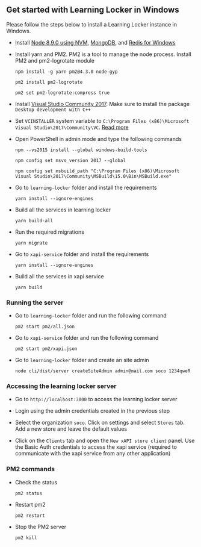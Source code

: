 ## Get started with Learning Locker in Windows

Please follow the steps below to install a Learning Locker instance in Windows.

- Install [Node 8.9.0 using NVM](https://github.com/coreybutler/nvm-windows), [MongoDB](https://www.mongodb.com/try/download/community), and [Redis for Windows](https://github.com/tporadowski/redis/releases)

- Install yarn and PM2. PM2 is a tool to manage the node process. Install PM2 and pm2-logrotate module

  ```
  npm install -g yarn pm2@4.3.0 node-gyp
  ```

  ```
  pm2 install pm2-logrotate
  ```

  ```
  pm2 set pm2-logrotate:compress true
  ```

- Install [Visual Studio Community 2017](https://visualstudio.microsoft.com/thank-you-downloading-visual-studio/?sku=Community&rel=15). Make sure to install the package `Desktop development with C++`

- Set `VCINSTALLER` system variable to `C:\Program Files (x86)\Microsoft Visual Studio\2017\Community\VC`. [Read more](https://stackoverflow.com/questions/57541402/node-gyp-configure-got-gyp-err-find-vs/70799513#70799513)

- Open PowerShell in admin mode and type the following commands

  ```
  npm --vs2015 install --global windows-build-tools
  ```

  ```
  npm config set msvs_version 2017 --global
  ```

  ```
  npm config set msbuild_path "C:\Program Files (x86)\Microsoft Visual Studio\2017\Community\MSBuild\15.0\Bin\MSBuild.exe"
  ```

- Go to `learning-locker` folder and install the requirements

  ```
  yarn install --ignore-engines
  ```

- Build all the services in learning locker

  ```
  yarn build-all
  ```

- Run the required migrations

  ```
  yarn migrate
  ```

- Go to `xapi-service` folder and install the requirements

  ```
  yarn install --ignore-engines
  ```

- Build all the services in xapi service
  ```
  yarn build
  ```

### Running the server

- Go to `learning-locker` folder and run the following command

  ```
  pm2 start pm2/all.json
  ```

- Go to `xapi-service` folder and run the following command

  ```
  pm2 start pm2/xapi.json
  ```

- Go to `learning-locker` folder and create an site admin
  ```
  node cli/dist/server createSiteAdmin admin@mail.com soco 1234qweR
  ```

### Accessing the learning locker server

- Go to `http://localhost:3000` to access the learning locker server

- Login using the admin credentials created in the previous step

- Select the organization `soco`. Click on settings and select `Stores` tab. Add a new store and leave the default values

- Click on the `Clients` tab and open the `New xAPI store client` panel. Use the Basic Auth credentials to access the xapi service (required to communicate with the xapi service from any other application)

### PM2 commands

- Check the status

  ```
  pm2 status
  ```

- Restart pm2

  ```
  pm2 restart
  ```

- Stop the PM2 server
  ```
  pm2 kill
  ```